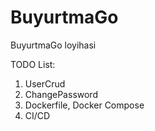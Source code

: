 # BuyurtmaGo
BuyurtmaGo loyihasi


TODO List: 
 1. UserCrud
 2. ChangePassword
 3. Dockerfile, Docker Compose
 4. CI/CD
